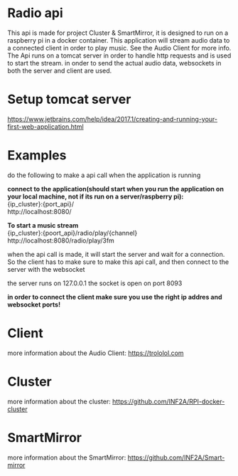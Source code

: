 # Radio api
This api is made for project Cluster & SmartMirror, it is designed to run on a raspberry pi in a docker container. 
This application will stream audio data to a connected client in order to play music. See the Audio Client for more info.
The Api runs on a tomcat server in order to handle http requests and is used to start the stream. 
in onder to send the actual audio data, websockets in both the server and client are used.

# Setup tomcat server

https://www.jetbrains.com/help/idea/2017.1/creating-and-running-your-first-web-application.html

# Examples

do the following to make a api call when the application is running

<b>connect to the application(should start when you run the application on your local machine, not if its run on a server/raspberry pi):</b><br>
{ip_cluster}:{port_api}/<br>
http://localhost:8080/<br>

<b>To start a music stream</b><br> 
{ip_cluster}:{poort_api}/radio/play/{channel} <br>
http://localhost:8080/radio/play/3fm<br>

when the api call is made, it will start the server and wait for a connection. 
So the client has to make sure to make this api call, and then connect to the server with the websocket

the server runs on 127.0.0.1
the socket is open on port 8093

<b>in order to connect the client make sure you use the right ip addres and websocket ports!</b>

# Client

more information about the Audio Client: https://trololol.com

# Cluster

more information about the cluster: https://github.com/INF2A/RPI-docker-cluster

# SmartMirror

more information about the SmartMirror: https://github.com/INF2A/Smart-mirror
